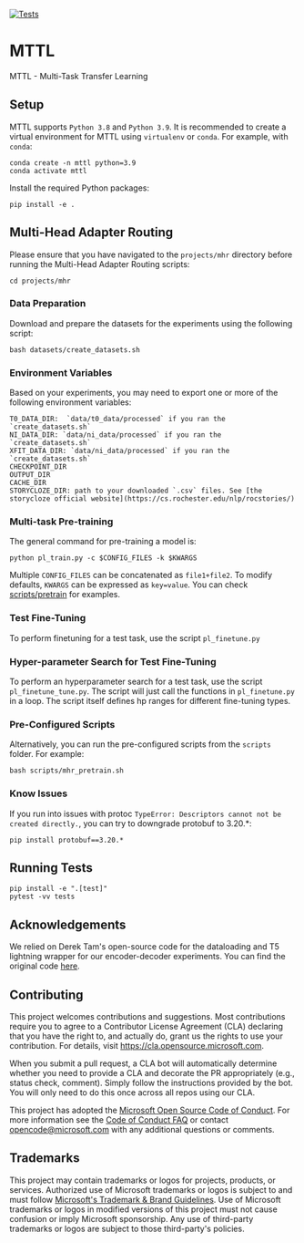 [![Tests](https://github.com/pclucas14/lucas_mttl/actions/workflows/tests.yml/badge.svg)](https://github.com/pclucas14/lucas_mttl/actions/workflows/tests.yml)


# MTTL

MTTL - Multi-Task Transfer Learning


## Setup

MTTL supports `Python 3.8` and `Python 3.9`. It is recommended to create a virtual environment for MTTL using `virtualenv` or `conda`. For example, with `conda`:

    conda create -n mttl python=3.9
    conda activate mttl

Install the required Python packages:

    pip install -e .



## Multi-Head Adapter Routing

Please ensure that you have navigated to the `projects/mhr` directory before running the Multi-Head Adapter Routing scripts:

    cd projects/mhr


### Data Preparation

Download and prepare the datasets for the experiments using the following script:

    bash datasets/create_datasets.sh


### Environment Variables

Based on your experiments, you may need to export one or more of the following environment variables:

    T0_DATA_DIR:  `data/t0_data/processed` if you ran the `create_datasets.sh`
    NI_DATA_DIR: `data/ni_data/processed` if you ran the `create_datasets.sh`
    XFIT_DATA_DIR: `data/ni_data/processed` if you ran the `create_datasets.sh`
    CHECKPOINT_DIR
    OUTPUT_DIR
    CACHE_DIR
    STORYCLOZE_DIR: path to your downloaded `.csv` files. See [the storycloze official website](https://cs.rochester.edu/nlp/rocstories/)


### Multi-task Pre-training

The general command for pre-training a model is:

    python pl_train.py -c $CONFIG_FILES -k $KWARGS

Multiple `CONFIG_FILES` can be concatenated as `file1+file2`. To modify defaults, `KWARGS` can be expressed as `key=value`.
You can check [scripts/pretrain](scripts/pretrain) for examples.

### Test Fine-Tuning

To perform finetuning for a test task, use the script `pl_finetune.py`

### Hyper-parameter Search for Test Fine-Tuning

To perform an hyperparameter search for a test task, use the script `pl_finetune_tune.py`.
The script will just call the functions in `pl_finetune.py` in a loop. The script itself defines hp ranges for different fine-tuning types.


### Pre-Configured Scripts

Alternatively, you can run the pre-configured scripts from the `scripts` folder. For example:

    bash scripts/mhr_pretrain.sh

### Know Issues
If you run into issues with protoc `TypeError: Descriptors cannot not be created directly.`, you can try to downgrade protobuf to 3.20.*:

    pip install protobuf==3.20.*


## Running Tests

    pip install -e ".[test]"
    pytest -vv tests

## Acknowledgements
We relied on Derek Tam's open-source code for the dataloading and T5 lightning wrapper for our encoder-decoder experiments. You can find the original code [here](https://github.com/r-three/t-few/tree/master).


## Contributing

This project welcomes contributions and suggestions.  Most contributions require you to agree to a
Contributor License Agreement (CLA) declaring that you have the right to, and actually do, grant us
the rights to use your contribution. For details, visit https://cla.opensource.microsoft.com.

When you submit a pull request, a CLA bot will automatically determine whether you need to provide
a CLA and decorate the PR appropriately (e.g., status check, comment). Simply follow the instructions
provided by the bot. You will only need to do this once across all repos using our CLA.

This project has adopted the [Microsoft Open Source Code of Conduct](https://opensource.microsoft.com/codeofconduct/).
For more information see the [Code of Conduct FAQ](https://opensource.microsoft.com/codeofconduct/faq/) or
contact [opencode@microsoft.com](mailto:opencode@microsoft.com) with any additional questions or comments.


## Trademarks

This project may contain trademarks or logos for projects, products, or services. Authorized use of Microsoft 
trademarks or logos is subject to and must follow 
[Microsoft's Trademark & Brand Guidelines](https://www.microsoft.com/en-us/legal/intellectualproperty/trademarks/usage/general).
Use of Microsoft trademarks or logos in modified versions of this project must not cause confusion or imply Microsoft sponsorship.
Any use of third-party trademarks or logos are subject to those third-party's policies.
